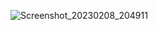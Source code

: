 ![Screenshot_20230208_204911](https://user-images.githubusercontent.com/93285839/217624177-8d00eba0-636f-4290-9d5b-e1cff70b39c1.png)
